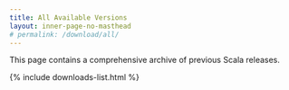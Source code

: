```yaml
---
title: All Available Versions
layout: inner-page-no-masthead
# permalink: /download/all/
---
```


This page contains a comprehensive archive of previous Scala releases.

{% include downloads-list.html %}

